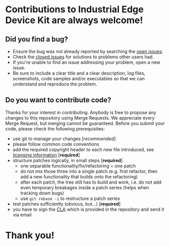 # Contributions to Industrial Edge Device Kit are always welcome! #

## Did you find a bug? ##

* Ensure the bug was not already reported by searching the [open issues](https://github.com/industrial-edge/device-kit-network-service/issues).
* Check the [closed issues](https://github.com/industrial-edge/device-kit-network-service/issues) for solutions to problems other users had.
* If you're unable to find an issue addressing your problem, open a new issue.
* Be sure to include a clear title and a clear description, log files, screenshots, code samples and/or executables so that we can understand and reproduce the problem.

## Do you want to contribute code? ##

Thanks for your interest in contributing. Anybody is free to propose any changes to this repository using Merge Requests. We appreciate every Merge Request, but merging cannot be guaranteed. Before you submit your code, please check the following prerequisites: 
 
* use git to manage your changes [*recommended*]
* please follow common code conventions
* add the required copyright header to each new file introduced, see [licensing information](LICENSE) [**required**]
* structure patches logically, in small steps [**required**]
    * one separable functionality/fix/refactoring = one patch
    * do not mix those three into a single patch (e.g. first refactor, then
      add a new functionality that builds onto the refactoring)
    * after each patch, the tree still has to build and work, i.e. do not add
      even temporary breakages inside a patch series (helps when tracking down
      bugs)
    * use `git rebase -i` to restructure a patch series
* test patches sufficiently (obvious, but...) [**required**]
* you have to sign the [CLA](Siemens_CLA_1.1.pdf) which is provided in the repository and send it via email

# Thank you! #
